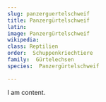 ```yaml
---
slug: panzerguertelschweif
title: Panzergürtelschweif
latin:
image: Panzergürtelschweif
wikipedia: 
class: Reptilien
order:  Schuppenkriechtiere
family:  Gürtelechsen
species:  Panzergürtelschweif

---
```


I am content.
